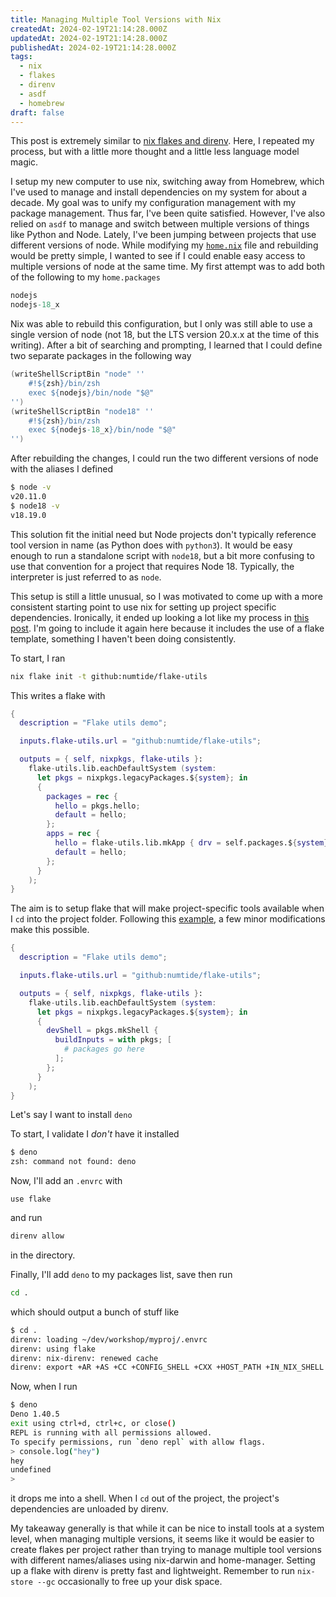 ```yaml
---
title: Managing Multiple Tool Versions with Nix
createdAt: 2024-02-19T21:14:28.000Z
updatedAt: 2024-02-19T21:14:28.000Z
publishedAt: 2024-02-19T21:14:28.000Z
tags:
  - nix
  - flakes
  - direnv
  - asdf
  - homebrew
draft: false
---
```


This post is extremely similar to [nix flakes and direnv](/til/nix/nix-and-direnv-with-flakes).
Here, I repeated my process, but with a little more thought and a little less language model magic.

I setup my new computer to use nix, switching away from Homebrew, which I've used to manage and install dependencies on my system for about a decade.
My goal was to unify my configuration management with my package management.
Thus far, I've been quite satisfied.
However, I've also relied on `asdf` to manage and switch between multiple versions of things like Python and Node.
Lately, I've been jumping between projects that use different versions of node.
While modifying my [`home.nix`](https://github.com/danielcorin/nix-config/blob/main/home.nix) file and rebuilding would be pretty simple, I wanted to see if I could enable easy access to multiple versions of node at the same time.
My first attempt was to add both of the following to my `home.packages`

```nix
nodejs
nodejs-18_x
```

Nix was able to rebuild this configuration, but I only was still able to use a single version of node (not 18, but the LTS version 20.x.x at the time of this writing).
After a bit of searching and prompting, I learned that I could define two separate packages in the following way

```nix
(writeShellScriptBin "node" ''
    #!${zsh}/bin/zsh
    exec ${nodejs}/bin/node "$@"
'')
(writeShellScriptBin "node18" ''
    #!${zsh}/bin/zsh
    exec ${nodejs-18_x}/bin/node "$@"
'')
```

After rebuilding the changes, I could run the two different versions of node with the aliases I defined

```sh
$ node -v
v20.11.0
$ node18 -v
v18.19.0
```

This solution fit the initial need but Node projects don't typically reference tool version in name (as Python does with `python3`).
It would be easy enough to run a standalone script with `node18`, but a bit more confusing to use that convention for a project that requires Node 18.
Typically, the interpreter is just referred to as `node`.

This setup is still a little unusual, so I was motivated to come up with a more consistent starting point to use nix for setting up project specific dependencies.
Ironically, it ended up looking a lot like my process in [this post](/til/nix/nix-and-direnv-with-flakes).
I'm going to include it again here because it includes the use of a flake template, something I haven't been doing consistently.

To start, I ran

```sh
nix flake init -t github:numtide/flake-utils
```

This writes a flake with

```nix
{
  description = "Flake utils demo";

  inputs.flake-utils.url = "github:numtide/flake-utils";

  outputs = { self, nixpkgs, flake-utils }:
    flake-utils.lib.eachDefaultSystem (system:
      let pkgs = nixpkgs.legacyPackages.${system}; in
      {
        packages = rec {
          hello = pkgs.hello;
          default = hello;
        };
        apps = rec {
          hello = flake-utils.lib.mkApp { drv = self.packages.${system}.hello; };
          default = hello;
        };
      }
    );
}
```

The aim is to setup flake that will make project-specific tools available when I `cd` into the project folder.
Following this [example](https://github.com/NixOS/templates/blob/master/utils-generic/flake.nix), a few minor modifications make this possible.

```nix
{
  description = "Flake utils demo";

  inputs.flake-utils.url = "github:numtide/flake-utils";

  outputs = { self, nixpkgs, flake-utils }:
    flake-utils.lib.eachDefaultSystem (system:
      let pkgs = nixpkgs.legacyPackages.${system}; in
      {
        devShell = pkgs.mkShell {
          buildInputs = with pkgs; [
            # packages go here
          ];
        };
      }
    );
}
```

Let's say I want to install `deno`

To start, I validate I _don't_ have it installed

```sh
$ deno
zsh: command not found: deno
```

Now, I'll add an `.envrc` with

```text
use flake
```

and run

```sh
direnv allow
```

in the directory.

Finally, I'll add `deno` to my packages list, save then run

```sh
cd .
```

which should output a bunch of stuff like


```sh
$ cd .
direnv: loading ~/dev/workshop/myproj/.envrc
direnv: using flake
direnv: nix-direnv: renewed cache
direnv: export +AR +AS +CC +CONFIG_SHELL +CXX +HOST_PATH +IN_NIX_SHELL +LD +LD_DYLD_PATH +MACOSX_DEPLOYMENT_TARGET +NIX_BINTOOLS +NIX_BINTOOLS_WRAPPER_TARGET_HOST_aarch64_apple_darwin +NIX_BUILD_CORES +NIX_CC +NIX_CC_WRAPPER_TARGET_HOST_aarch64_apple_darwin +NIX_CFLAGS_COMPILE +NIX_DONT_SET_RPATH +NIX_DONT_SET_RPATH_FOR_BUILD +NIX_ENFORCE_NO_NATIVE +NIX_HARDENING_ENABLE +NIX_IGNORE_LD_THROUGH_GCC +NIX_LDFLAGS +NIX_NO_SELF_RPATH +NIX_STORE +NM +PATH_LOCALE +RANLIB +SIZE +SOURCE_DATE_EPOCH +STRINGS +STRIP +ZERO_AR_DATE +__darwinAllowLocalNetworking +__impureHostDeps +__propagatedImpureHostDeps +__propagatedSandboxProfile +__sandboxProfile +__structuredAttrs +buildInputs +buildPhase +builder +cmakeFlags +configureFlags +depsBuildBuild +depsBuildBuildPropagated +depsBuildTarget +depsBuildTargetPropagated +depsHostHost +depsHostHostPropagated +depsTargetTarget +depsTargetTargetPropagated +doCheck +doInstallCheck +dontAddDisableDepTrack +mesonFlags +name +nativeBuildInputs +out +outputs +patches +phases +preferLocalBuild +propagatedBuildInputs +propagatedNativeBuildInputs +shell +shellHook +stdenv +strictDeps +system ~PATH
```

Now, when I run

```sh
$ deno
Deno 1.40.5
exit using ctrl+d, ctrl+c, or close()
REPL is running with all permissions allowed.
To specify permissions, run `deno repl` with allow flags.
> console.log("hey")
hey
undefined
>
```

it drops me into a shell.
When I `cd` out of the project, the project's dependencies are unloaded by direnv.

My takeaway generally is that while it can be nice to install tools at a system level, when managing multiple versions, it seems like it would be easier to create flakes per project rather than trying to manage multiple tool versions with different names/aliases using nix-darwin and home-manager.
Setting up a flake with direnv is pretty fast and lightweight.
Remember to run `nix-store --gc` occasionally to free up your disk space.
